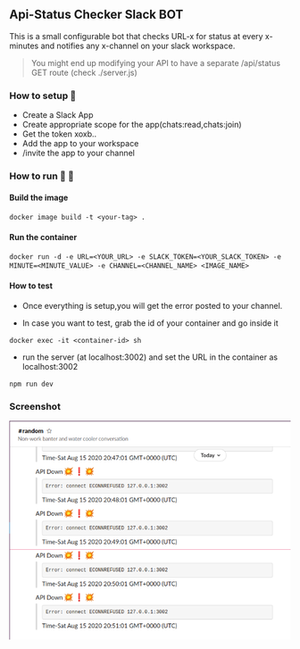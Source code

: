 ## Api-Status Checker Slack BOT

This is a small configurable bot that checks URL-x for status at every x-minutes and notifies any x-channel on your slack workspace.

> You might end up modifying your API to have a separate /api/status GET route (check ./server.js)

### How to setup :construction_worker:

- Create a Slack App
- Create appropriate scope for the app(chats:read,chats:join)
- Get the token xoxb..
- Add the app to your workspace
- /invite the app to your channel

### How to run :runner: :whale:

#### Build the image

```
docker image build -t <your-tag> .
```

#### Run the container

```
docker run -d -e URL=<YOUR_URL> -e SLACK_TOKEN=<YOUR_SLACK_TOKEN> -e MINUTE=<MINUTE_VALUE> -e CHANNEL=<CHANNEL_NAME> <IMAGE_NAME>
```

#### How to test

- Once everything is setup,you will get the error posted to your channel.

- In case you want to test, grab the id of your container and go inside it

```
docker exec -it <container-id> sh
```

- run the server (at localhost:3002) and set the URL in the container as localhost:3002

```
npm run dev
```

### Screenshot

<p><img align="center" src="./assets/out.png"></p>
